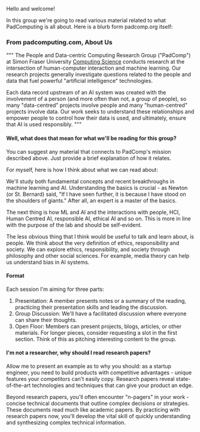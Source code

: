 Hello and welcome!

In this group we're going to read various material related to what PadComputing is all about. Here is a blurb form padcomp.org itself:
### From padcomputing.com, About Us
"""
The People and Data-centric Computing Research Group ("PadComp") at Simon Fraser University [Computing Science](https://www.sfu.ca/computing.html) conducts research at the intersection of human-computer interaction and machine learning. Our research projects generally investigate questions related to the people and data that fuel powerful "artificial intelligence" technologies.

Each data record upstream of an AI system was created with the involvement of a person (and more often than not, a group of people), so many "data-centred" projects involve people and many "human-centred" projects involve data. Our work seeks to understand these relationships and empower people to control how their data is used, and ultimately, ensure that AI is used responsibly.
"""

#### Well, what does that mean for what we'll be reading for this group?

You can suggest any material that connects to PadComp's mission described above. Just provide a brief explanation of how it relates.

For myself, here is how I think about what we can read about:

We'll study both fundamental concepts and recent breakthroughs in machine learning and AI. Understanding the basics is crucial - as Newton (or St. Bernard) said, "If I have seen further, it is because I have stood on the shoulders of giants." After all, an expert is a master of the basics.

The next thing is how ML and AI and the interactions with people, HCI, Human Centred AI, responsible AI, ethical AI and so on. This is more in line with the purpose of the lab and should be self-evident.

The less obvious thing that I think would be useful to talk and learn about, is people. We think about the very definition of ethics, responsibility and society. We can explore ethics, responsibility, and society through philosophy and other social sciences. For example, media theory can help us understand bias in AI systems.

#### Format

Each session I'm aiming for three parts:

1. Presentation: A member presents notes or a summary of the reading, practicing their presentation skills and leading the discussion.
2. Group Discussion: We'll have a facilitated discussion where everyone can share their thoughts.
3. Open Floor: Members can present projects, blogs, articles, or other materials. For longer pieces, consider requesting a slot in the first section. Think of this as pitching interesting content to the group.

#### I'm not a researcher, why should I read research papers?
Allow me to present an example as to why you should: as a startup engineer, you need to build products with competitive advantages - unique features your competitors can't easily copy. Research papers reveal state-of-the-art technologies and techniques that can give your product an edge.

Beyond research papers, you'll often encounter "n-pagers" in your work - concise technical documents that outline complex decisions or strategies. These documents read much like academic papers. By practicing with research papers now, you'll develop the vital skill of quickly understanding and synthesizing complex technical information.



